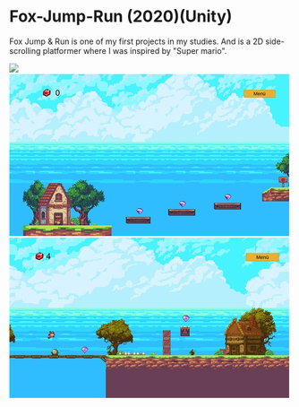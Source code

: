 # Fox-Jump-Run (2020)(Unity)

Fox Jump & Run is one of my first projects in my studies. And is a 2D side-scrolling platformer where I was inspired by "Super mario".

<img src="https://github.com/KazrailDxD/Fox-Jump-Run/blob/main/Haupmen%C3%BC%20Fox%20%26%20Run.jpg" />  
<img src="https://github.com/KazrailDxD/Fox-Jump-Run/blob/main/Fox%20Jump%20%26%20Run1.jpg" />
<img src="https://github.com/KazrailDxD/Fox-Jump-Run/blob/main/Fox%20Jump%20%26%20Run%202.jpg" >

